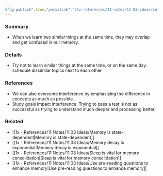 ```yaml
---
{"dg-publish":true,"permalink":"/1x-references/11-notes/11-03-ideas/interference-effect-on-memory/","title":"Interference effect on memory","created":"2023-04-23T21:17:54.000+03:00","updated":"2024-02-14T20:18:29.334+03:00"}
---
```



### Summary
- When we learn two similar things at the same time, they may overlap and get confused in our memory.

### Details
- Try not to learn similar things at the same time, or on the same day. schedule dissimilar topics next to each other

### References
- We can also overcome interference by emphasizing the difference in concepts as much as possible.
- Study goals impact interference. Trying to pass a test is not as successful as trying to understand much deeper and processing better.

### Related
- [[1x - References/11 Notes/11.03 Ideas/Memory is state-dependent\|Memory is state-dependent]]
- [[1x - References/11 Notes/11.03 Ideas/Memory decay is exponential\|Memory decay is exponential]]
- [[1x - References/11 Notes/11.03 Ideas/Sleep is vital for memory consolidation\|Sleep is vital for memory consolidation]]
- [[1x - References/11 Notes/11.03 Ideas/Use pre-reading questions to enhance memory\|Use pre-reading questions to enhance memory]]